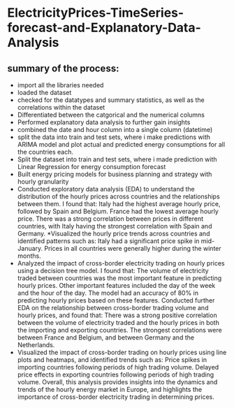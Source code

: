 # ElectricityPrices-TimeSeries-forecast-and-Explanatory-Data-Analysis
## summary of the process:
* import all the libraries needed
* loaded the dataset
* checked for the datatypes and summary statistics, as well as the correlations within the dataset
* Differentiated between the catgorical and the numerical columns
* Performed explanatory data analysis to further gain insights
* combined the date and hour column into a single column (datetime)
* split the data into train and test sets, where i make predictions with ARIMA model and plot actual and predicted energy consumptions for all the countries each.
* Split the dataset into train and test sets, where i made prediction with Linear Regression for energy consumption forecast
* Built energy pricing models for business planning and strategy with hourly granularity
* Conducted exploratory data analysis (EDA) to understand the distribution of the hourly prices across countries and the relationships between them. I found that:
Italy had the highest average hourly price, followed by Spain and Belgium.
France had the lowest average hourly price.
There was a strong correlation between prices in different countries, with Italy having the strongest correlation with Spain and Germany.
*Visualized the hourly price trends across countries and identified patterns such as:
Italy had a significant price spike in mid-January.
Prices in all countries were generally higher during the winter months.
* Analyzed the impact of cross-border electricity trading on hourly prices using a decision tree model. I found that:
The volume of electricity traded between countries was the most important feature in predicting hourly prices.
Other important features included the day of the week and the hour of the day.
The model had an accuracy of 80% in predicting hourly prices based on these features.
Conducted further EDA on the relationship between cross-border trading volume and hourly prices, and found that:
There was a strong positive correlation between the volume of electricity traded and the hourly prices in both the importing and exporting countries.
The strongest correlations were between France and Belgium, and between Germany and the Netherlands.
* Visualized the impact of cross-border trading on hourly prices using line plots and heatmaps, and identified trends such as:
Price spikes in importing countries following periods of high trading volume.
Delayed price effects in exporting countries following periods of high trading volume.
Overall, this analysis provides insights into the dynamics and trends of the hourly energy market in Europe, and highlights the importance of cross-border electricity trading in determining prices.
